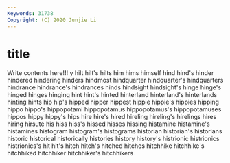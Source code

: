 ```yaml
---
Keywords: 31738
Copyright: (C) 2020 Junjie Li
---
```


# title

Write contents here!!!
y 
hilt 
hilt's
hilts 
him 
hims 
himself 
hind 
hind's 
hinder 
hindered 
hindering 
hinders
hindmost 
hindquarter 
hindquarter's 
hindquarters 
hindrance 
hindrance's 
hindrances 
hinds 
hindsight 
hindsight's
hinge 
hinge's 
hinged 
hinges 
hinging 
hint 
hint's 
hinted 
hinterland 
hinterland's
hinterlands 
hinting 
hints 
hip 
hip's 
hipped 
hipper 
hippest 
hippie 
hippie's
hippies 
hipping 
hippo 
hippo's 
hippopotami 
hippopotamus 
hippopotamus's 
hippopotamuses 
hippos 
hippy
hippy's 
hips 
hire 
hire's 
hired 
hireling 
hireling's 
hirelings 
hires 
hiring
hirsute 
his 
hiss 
hiss's 
hissed 
hisses 
hissing 
histamine 
histamine's 
histamines
histogram 
histogram's 
histograms 
historian 
historian's 
historians 
historic 
historical 
historically 
histories
history 
history's 
histrionic 
histrionics 
histrionics's 
hit 
hit's 
hitch 
hitch's 
hitched
hitches 
hitchhike 
hitchhike's 
hitchhiked 
hitchhiker 
hitchhiker's 
hitchhikers 
